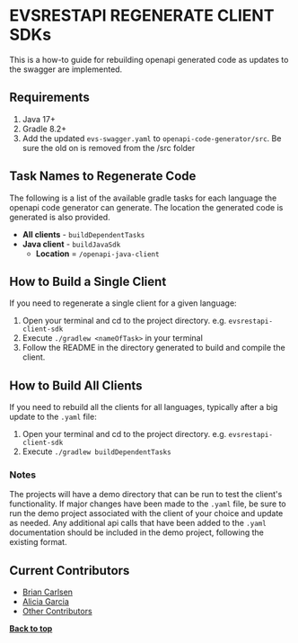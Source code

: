 <a name="top" />

EVSRESTAPI REGENERATE CLIENT SDKs
==================================
This is a how-to guide for rebuilding openapi generated code as updates to the swagger are implemented.

## Requirements

1. Java 17+
2. Gradle 8.2+
3. Add the updated `evs-swagger.yaml` to `openapi-code-generator/src`. Be sure the old on is removed from the /src folder 

## Task Names to Regenerate Code

The following is a list of the available gradle tasks for each language the openapi code generator can generate. The
location the generated code is generated is also provided.

* **All clients** - `buildDependentTasks`
* **Java client** - `buildJavaSdk`
    * **Location** = `/openapi-java-client`

## How to Build a Single Client

If you need to regenerate a single client for a given language:

1. Open your terminal and cd to the project directory. e.g. `evsrestapi-client-sdk`
2. Execute `./gradlew <nameOfTask>` in your terminal
3. Follow the README in the directory generated to build and compile the client.

## How to Build All Clients

If you need to rebuild all the clients for all languages, typically after a big update to the `.yaml` file:

1. Open your terminal and cd to the project directory. e.g. `evsrestapi-client-sdk`
2. Execute `./gradlew buildDependentTasks`

### Notes

The projects will have a demo directory that can be run to test the client's functionality. If major changes have been
made to the `.yaml` file, be sure to run the demo project associated with the client of your choice and update as needed.
Any additional api calls that have been added to the `.yaml` documentation should be included in the demo project,
following the existing format.

## Current Contributors

- [Brian Carlsen](https://github.com/bcarlsenca)
- [Alicia Garcia](https://github.com/gaaliciA1990)
- [Other Contributors](https://github.com/NCIEVS/evsrestapi-client-SDK/graphs/contributors)

**[Back to top](#evsrestapi-generate-client-code)**